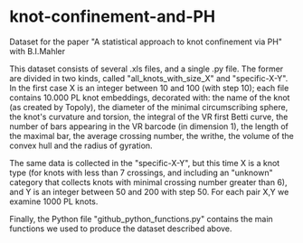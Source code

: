 # knot-confinement-and-PH
Dataset for the paper "A statistical approach to knot confinement via PH" with B.I.Mahler

This dataset consists of several .xls files, and a single .py file. The former are divided in two kinds, called "all_knots_with_size_X" 
and "specific-X-Y". 
In the first case X is an integer between 10 and 100 (with step 10); each file contains 10.000 PL knot embeddings, decorated with:
the name of the knot (as created by Topoly), the diameter of the minimal circumscribing sphere, the knot's curvature and torsion,
the integral of the VR first Betti curve, the number of bars appearing in the VR barcode (in dimension 1), the length of the maximal
bar, the average crossing number, the writhe, the volume of the convex hull and the radius of gyration.

The same data is collected in the "specific-X-Y", but this time X is a knot type (for knots with less than 7 crossings, and including 
an "unknown" category that collects knots with minimal crossing number greater than 6), and Y is an integer between 50 and 200 with 
step 50. For each pair X,Y we examine 1000 PL knots.

Finally, the Python file "github_python_functions.py" contains the main functions we used to produce the dataset described above.
